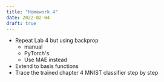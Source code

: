 ```yaml
---
title: "Homework 4"
date: 2022-02-04
draft: true
---
```


- Repeat Lab 4 but using backprop
  - manual
  - PyTorch's
  - Use MAE instead
- Extend to basis functions
- Trace the trained chapter 4 MNIST classifier step by step
